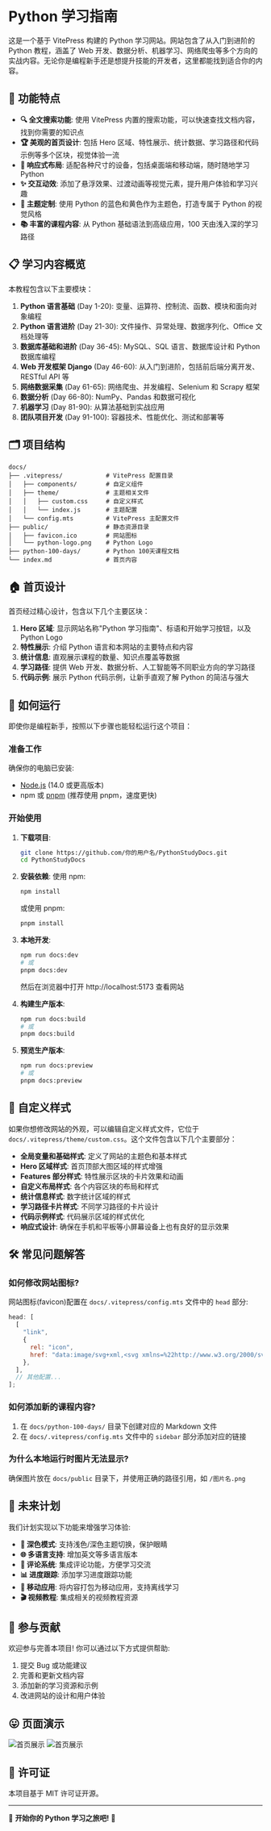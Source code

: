 # Python 学习指南

这是一个基于 VitePress 构建的 Python 学习网站。网站包含了从入门到进阶的 Python 教程，涵盖了 Web 开发、数据分析、机器学习、网络爬虫等多个方向的实战内容。无论你是编程新手还是想提升技能的开发者，这里都能找到适合你的内容。

## 🌟 功能特点

- **🔍 全文搜索功能**: 使用 VitePress 内置的搜索功能，可以快速查找文档内容，找到你需要的知识点
- **🏆 美观的首页设计**: 包括 Hero 区域、特性展示、统计数据、学习路径和代码示例等多个区块，视觉体验一流
- **📱 响应式布局**: 适配各种尺寸的设备，包括桌面端和移动端，随时随地学习 Python
- **✨ 交互动效**: 添加了悬浮效果、过渡动画等视觉元素，提升用户体验和学习兴趣
- **🎨 主题定制**: 使用 Python 的蓝色和黄色作为主题色，打造专属于 Python 的视觉风格
- **📚 丰富的课程内容**: 从 Python 基础语法到高级应用，100 天由浅入深的学习路径

## 📋 学习内容概览

本教程包含以下主要模块：

1. **Python 语言基础** (Day 1-20): 变量、运算符、控制流、函数、模块和面向对象编程
2. **Python 语言进阶** (Day 21-30): 文件操作、异常处理、数据序列化、Office 文档处理等
3. **数据库基础和进阶** (Day 36-45): MySQL、SQL 语言、数据库设计和 Python 数据库编程
4. **Web 开发框架 Django** (Day 46-60): 从入门到进阶，包括前后端分离开发、RESTful API 等
5. **网络数据采集** (Day 61-65): 网络爬虫、并发编程、Selenium 和 Scrapy 框架
6. **数据分析** (Day 66-80): NumPy、Pandas 和数据可视化
7. **机器学习** (Day 81-90): 从算法基础到实战应用
8. **团队项目开发** (Day 91-100): 容器技术、性能优化、测试和部署等

## 🗂️ 项目结构

```
docs/
├── .vitepress/            # VitePress 配置目录
│   ├── components/        # 自定义组件
│   ├── theme/             # 主题相关文件
│   │   ├── custom.css     # 自定义样式
│   │   └── index.js       # 主题配置
│   └── config.mts         # VitePress 主配置文件
├── public/                # 静态资源目录
│   ├── favicon.ico        # 网站图标
│   └── python-logo.png    # Python Logo
├── python-100-days/       # Python 100天课程文档
└── index.md               # 首页内容
```

## 🏠 首页设计

首页经过精心设计，包含以下几个主要区块：

1. **Hero 区域**: 显示网站名称"Python 学习指南"、标语和开始学习按钮，以及 Python Logo
2. **特性展示**: 介绍 Python 语言和本网站的主要特点和内容
3. **统计信息**: 直观展示课程的数量、知识点覆盖等数据
4. **学习路径**: 提供 Web 开发、数据分析、人工智能等不同职业方向的学习路径
5. **代码示例**: 展示 Python 代码示例，让新手直观了解 Python 的简洁与强大

## 🚀 如何运行

即使你是编程新手，按照以下步骤也能轻松运行这个项目：

### 准备工作

确保你的电脑已安装:

- [Node.js](https://nodejs.org/) (14.0 或更高版本)
- npm 或 [pnpm](https://pnpm.io/installation) (推荐使用 pnpm，速度更快)

### 开始使用

1. **下载项目**:

   ```bash
   git clone https://github.com/你的用户名/PythonStudyDocs.git
   cd PythonStudyDocs
   ```

2. **安装依赖**:
   使用 npm:

   ```bash
   npm install
   ```

   或使用 pnpm:

   ```bash
   pnpm install
   ```

3. **本地开发**:

   ```bash
   npm run docs:dev
   # 或
   pnpm docs:dev
   ```

   然后在浏览器中打开 http://localhost:5173 查看网站

4. **构建生产版本**:

   ```bash
   npm run docs:build
   # 或
   pnpm docs:build
   ```

5. **预览生产版本**:
   ```bash
   npm run docs:preview
   # 或
   pnpm docs:preview
   ```

## 🎨 自定义样式

如果你想修改网站的外观，可以编辑自定义样式文件，它位于 `docs/.vitepress/theme/custom.css`。这个文件包含以下几个主要部分：

- **全局变量和基础样式**: 定义了网站的主题色和基本样式
- **Hero 区域样式**: 首页顶部大图区域的样式增强
- **Features 部分样式**: 特性展示区块的卡片效果和动画
- **自定义布局样式**: 各个内容区块的布局和样式
- **统计信息样式**: 数字统计区域的样式
- **学习路径卡片样式**: 不同学习路径的卡片设计
- **代码示例样式**: 代码展示区域的样式优化
- **响应式设计**: 确保在手机和平板等小屏幕设备上也有良好的显示效果

## 🛠️ 常见问题解答

### 如何修改网站图标?

网站图标(favicon)配置在 `docs/.vitepress/config.mts` 文件中的 `head` 部分:

```js
head: [
  [
    "link",
    {
      rel: "icon",
      href: "data:image/svg+xml,<svg xmlns=%22http://www.w3.org/2000/svg%22 viewBox=%220 0 100 100%22><text y=%22.9em%22 font-size=%2290%22>🐍</text></svg>",
    },
  ],
  // 其他配置...
];
```

### 如何添加新的课程内容?

1. 在 `docs/python-100-days/` 目录下创建对应的 Markdown 文件
2. 在 `docs/.vitepress/config.mts` 文件中的 `sidebar` 部分添加对应的链接

### 为什么本地运行时图片无法显示?

确保图片放在 `docs/public` 目录下，并使用正确的路径引用，如 `/图片名.png`

## 🔮 未来计划

我们计划实现以下功能来增强学习体验:

- **🌙 深色模式**: 支持浅色/深色主题切换，保护眼睛
- **🌐 多语言支持**: 增加英文等多语言版本
- **💬 评论系统**: 集成评论功能，方便学习交流
- **📊 进度跟踪**: 添加学习进度跟踪功能
- **📱 移动应用**: 将内容打包为移动应用，支持离线学习
- **🎬 视频教程**: 集成相关的视频教程资源

## 📝 参与贡献

欢迎参与完善本项目! 你可以通过以下方式提供帮助:

1. 提交 Bug 或功能建议
2. 完善和更新文档内容
3. 添加新的学习资源和示例
4. 改进网站的设计和用户体验

## 😛 页面演示

![首页展示](docs/public/example/QQ截图20250411092448.png)
![首页展示](docs/public/example/QQ20250411-092528.png)

## 📜 许可证

本项目基于 MIT 许可证开源。

---

🚀 **开始你的 Python 学习之旅吧!** 🐍
